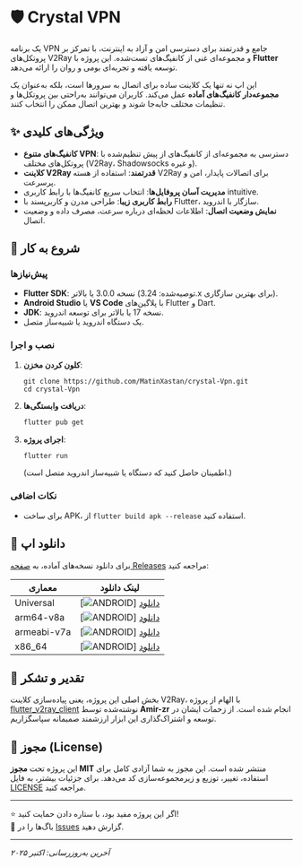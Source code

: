 # 🛡️ Crystal VPN

یک برنامه VPN جامع و قدرتمند برای دسترسی امن و آزاد به اینترنت، با تمرکز بر پروتکل‌های V2Ray و مجموعه‌ای غنی از کانفیگ‌های تست‌شده. این پروژه با **Flutter** توسعه یافته و تجربه‌ای بومی و روان را ارائه می‌دهد.

این اپ نه تنها یک کلاینت ساده برای اتصال به سرورها است، بلکه به‌عنوان یک **مجموعه‌دار کانفیگ‌های آماده** عمل می‌کند. کاربران می‌توانند به‌راحتی بین پروتکل‌ها و تنظیمات مختلف جابه‌جا شوند و بهترین اتصال ممکن را انتخاب کنند.

## ✨ ویژگی‌های کلیدی

- **کانفیگ‌های متنوع VPN**: دسترسی به مجموعه‌ای از کانفیگ‌های از پیش تنظیم‌شده با پروتکل‌های مختلف (V2Ray، Shadowsocks و غیره).
- **کلاینت V2Ray قدرتمند**: استفاده از هسته V2Ray برای اتصالات پایدار، امن و پرسرعت.
- **مدیریت آسان پروفایل‌ها**: انتخاب سریع کانفیگ‌ها با رابط کاربری intuitive.
- **رابط کاربری زیبا**: طراحی مدرن و کاربرپسند با Flutter، سازگار با اندروید.
- **نمایش وضعیت اتصال**: اطلاعات لحظه‌ای درباره سرعت، مصرف داده و وضعیت اتصال.

## 🚀 شروع به کار

### پیش‌نیازها
- **Flutter SDK**: نسخه 3.0.0 یا بالاتر (توصیه‌شده: 3.24.x برای بهترین سازگاری).
- **Android Studio** یا **VS Code** با پلاگین‌های Flutter و Dart.
- **JDK**: نسخه 17 یا بالاتر برای توسعه اندروید.
- یک دستگاه اندروید یا شبیه‌ساز متصل.

### نصب و اجرا
1. **کلون کردن مخزن**:
   ```bash:disable-run
   git clone https://github.com/MatinXastan/crystal-Vpn.git
   cd crystal-Vpn
   ```

2. **دریافت وابستگی‌ها**:
   ```bash
   flutter pub get
   ```

3. **اجرای پروژه**:
   ```bash
   flutter run
   ```
   (اطمینان حاصل کنید که دستگاه یا شبیه‌ساز اندروید متصل است.)

### نکات اضافی
- برای ساخت APK، از `flutter build apk --release` استفاده کنید.

## 📱 دانلود اپ
برای دانلود نسخه‌های آماده، به [صفحه Releases](https://github.com/MatinXastan/crystal-Vpn/releases) مراجعه کنید:

| معماری | لینک دانلود |
|---------|--------------|
| Universal | [![ANDROID](https://img.shields.io/badge/ANDROID-grey?style=flat-square&logo=android)] [دانلود](https://github.com/MatinXastan/crystal-Vpn/releases/download/vpn/app-release.apk) |
| arm64-v8a | [![ANDROID](https://img.shields.io/badge/ANDROID-grey?style=flat-square&logo=android)] [دانلود](https://github.com/MatinXastan/crystal-Vpn/releases/download/vpn/app-arm64-v8a-release.apk) |
| armeabi-v7a | [![ANDROID](https://img.shields.io/badge/ANDROID-grey?style=flat-square&logo=android)] [دانلود](https://github.com/MatinXastan/crystal-Vpn/releases/download/vpn/app-armeabi-v7a-release.apk) |
| x86_64 | [![ANDROID](https://img.shields.io/badge/ANDROID-grey?style=flat-square&logo=android)] [دانلود](https://github.com/MatinXastan/crystal-Vpn/releases/download/vpn/app-x86_64-release.apk) |

## 🙏 تقدیر و تشکر
بخش اصلی این پروژه، یعنی پیاده‌سازی کلاینت V2Ray، با الهام از پروژه [flutter_v2ray_client](https://github.com/amir-zr/flutter_v2ray_client) نوشته‌شده توسط **Amir-zr** انجام شده است. از زحمات ایشان در توسعه و اشتراک‌گذاری این ابزار ارزشمند صمیمانه سپاسگزاریم.

## 📄 مجوز (License)
این پروژه تحت **مجوز MIT** منتشر شده است. این مجوز به شما آزادی کامل برای استفاده، تغییر، توزیع و زیرمجموعه‌سازی کد می‌دهد. برای جزئیات بیشتر، به فایل [LICENSE](LICENSE) مراجعه کنید.

---

⭐ اگر این پروژه مفید بود، با ستاره دادن حمایت کنید!    
🐛 باگ‌ها را در [Issues](https://github.com/MatinXastan/crystal-Vpn/issues) گزارش دهید.

---

*آخرین به‌روزرسانی: اکتبر ۲۰۲۵*